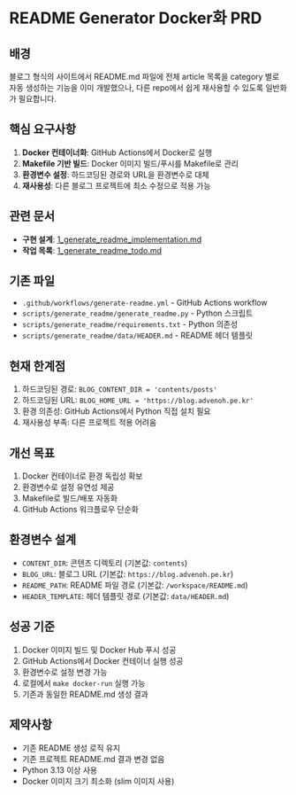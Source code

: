 # README Generator Docker화 PRD

## 배경
블로그 형식의 사이트에서 README.md 파일에 전체 article 목록을 category 별로 자동 생성하는 기능을 이미 개발했으나, 다른 repo에서 쉽게 재사용할 수 있도록 일반화가 필요합니다.

## 핵심 요구사항
1. **Docker 컨테이너화**: GitHub Actions에서 Docker로 실행
2. **Makefile 기반 빌드**: Docker 이미지 빌드/푸시를 Makefile로 관리
3. **환경변수 설정**: 하드코딩된 경로와 URL을 환경변수로 대체
4. **재사용성**: 다른 블로그 프로젝트에 최소 수정으로 적용 가능

## 관련 문서
- **구현 설계**: [1_generate_readme_implementation.md](1_generate_readme_implementation.md)
- **작업 목록**: [1_generate_readme_todo.md](1_generate_readme_todo.md)

## 기존 파일
- `.github/workflows/generate-readme.yml` - GitHub Actions workflow
- `scripts/generate_readme/generate_readme.py` - Python 스크립트
- `scripts/generate_readme/requirements.txt` - Python 의존성
- `scripts/generate_readme/data/HEADER.md` - README 헤더 템플릿

## 현재 한계점
1. 하드코딩된 경로: `BLOG_CONTENT_DIR = 'contents/posts'`
2. 하드코딩된 URL: `BLOG_HOME_URL = 'https://blog.advenoh.pe.kr'`
3. 환경 의존성: GitHub Actions에서 Python 직접 설치 필요
4. 재사용성 부족: 다른 프로젝트 적용 어려움

## 개선 목표
1. Docker 컨테이너로 환경 독립성 확보
2. 환경변수로 설정 유연성 제공
3. Makefile로 빌드/배포 자동화
4. GitHub Actions 워크플로우 단순화

## 환경변수 설계
- `CONTENT_DIR`: 콘텐츠 디렉토리 (기본값: `contents`)
- `BLOG_URL`: 블로그 URL (기본값: `https://blog.advenoh.pe.kr`)
- `README_PATH`: README 파일 경로 (기본값: `/workspace/README.md`)
- `HEADER_TEMPLATE`: 헤더 템플릿 경로 (기본값: `data/HEADER.md`)

## 성공 기준
1. Docker 이미지 빌드 및 Docker Hub 푸시 성공
2. GitHub Actions에서 Docker 컨테이너 실행 성공
3. 환경변수로 설정 변경 가능
4. 로컬에서 `make docker-run` 실행 가능
5. 기존과 동일한 README.md 생성 결과

## 제약사항
- 기존 README 생성 로직 유지
- 기존 프로젝트 README.md 결과 변경 없음
- Python 3.13 이상 사용
- Docker 이미지 크기 최소화 (slim 이미지 사용)
